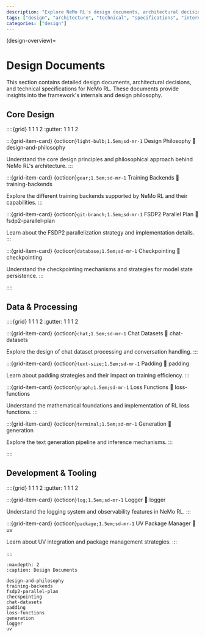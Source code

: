 ```yaml
---
description: "Explore NeMo RL's design documents, architectural decisions, and technical specifications for understanding the framework's internals."
tags: ["design", "architecture", "technical", "specifications", "internals"]
categories: ["design"]
---
```


(design-overview)=
# Design Documents

This section contains detailed design documents, architectural decisions, and technical specifications for NeMo RL. These documents provide insights into the framework's internals and design philosophy.

## Core Design

::::{grid} 1 1 1 2
:gutter: 1 1 1 2

:::{grid-item-card} {octicon}`light-bulb;1.5em;sd-mr-1` Design Philosophy
:link: design-and-philosophy

Understand the core design principles and philosophical approach behind NeMo RL's architecture.
:::

:::{grid-item-card} {octicon}`gear;1.5em;sd-mr-1` Training Backends
:link: training-backends

Explore the different training backends supported by NeMo RL and their capabilities.
:::

:::{grid-item-card} {octicon}`git-branch;1.5em;sd-mr-1` FSDP2 Parallel Plan
:link: fsdp2-parallel-plan

Learn about the FSDP2 parallelization strategy and implementation details.
:::

:::{grid-item-card} {octicon}`database;1.5em;sd-mr-1` Checkpointing
:link: checkpointing

Understand the checkpointing mechanisms and strategies for model state persistence.
:::

::::

## Data & Processing

::::{grid} 1 1 1 2
:gutter: 1 1 1 2

:::{grid-item-card} {octicon}`chat;1.5em;sd-mr-1` Chat Datasets
:link: chat-datasets

Explore the design of chat dataset processing and conversation handling.
:::

:::{grid-item-card} {octicon}`text-size;1.5em;sd-mr-1` Padding
:link: padding

Learn about padding strategies and their impact on training efficiency.
:::

:::{grid-item-card} {octicon}`graph;1.5em;sd-mr-1` Loss Functions
:link: loss-functions

Understand the mathematical foundations and implementation of RL loss functions.
:::

:::{grid-item-card} {octicon}`terminal;1.5em;sd-mr-1` Generation
:link: generation

Explore the text generation pipeline and inference mechanisms.
:::

::::

## Development & Tooling

::::{grid} 1 1 1 2
:gutter: 1 1 1 2

:::{grid-item-card} {octicon}`log;1.5em;sd-mr-1` Logger
:link: logger

Understand the logging system and observability features in NeMo RL.
:::

:::{grid-item-card} {octicon}`package;1.5em;sd-mr-1` UV Package Manager
:link: uv

Learn about UV integration and package management strategies.
:::

::::

```{toctree}
:maxdepth: 2
:caption: Design Documents

design-and-philosophy
training-backends
fsdp2-parallel-plan
checkpointing
chat-datasets
padding
loss-functions
generation
logger
uv
``` 